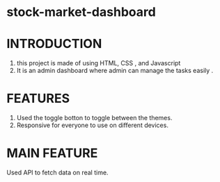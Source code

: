 # stock-market-dashboard
# INTRODUCTION
1. this project is made of using HTML, CSS , and Javascript
2. It is an admin dashboard where admin can manage the tasks easily .
# FEATURES
1. Used the toggle botton to toggle between the themes.
2. Responsive for everyone to use on different devices.
# MAIN FEATURE
Used API to fetch data on real time.
